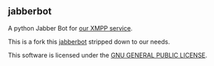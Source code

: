 ## jabberbot

A python Jabber Bot for [our XMPP service](https://gnu.gr).

This is a fork this [jabberbot](https://github.com/screendriver/jabberbot)
stripped down to our needs.

This software is licensed under the [GNU GENERAL PUBLIC LICENSE](LICENSE).
